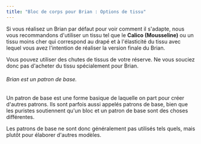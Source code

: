 ```yaml
---
title: "Bloc de corps pour Brian : Options de tissu"
---
```


Si vous réalisez un Brian par défaut pour voir comment il s'adapte, nous vous recommandons d'utiliser un tissu tel que le **Calico (Mousseline)** ou un tissu moins cher qui correspond au drapé et à l'élasticité du tissu avec lequel vous avez l'intention de réaliser la version finale du Brian.

Vous pouvez utiliser des chutes de tissus de votre réserve. Ne vous souciez donc pas d'acheter du tissu spécialement pour Brian.

<Note>

###### Brian est un patron de base.

Un patron de base est une forme basique de laquelle on part pour créer d'autres patrons.
Ils sont parfois aussi appelés patrons de base, bien que les puristes soutiennent qu'un bloc et un patron de base sont des choses différentes.

Les patrons de base ne sont donc généralement pas utilisés tels quels, mais plutôt pour élaborer d'autres modèles.

</Note>
